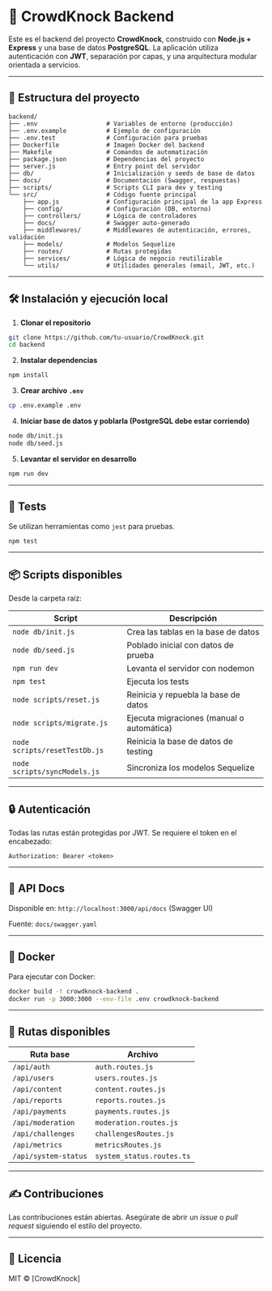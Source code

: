 
# 🧠 CrowdKnock Backend

Este es el backend del proyecto **CrowdKnock**, construido con **Node.js + Express** y una base de datos **PostgreSQL**. La aplicación utiliza autenticación con **JWT**, separación por capas, y una arquitectura modular orientada a servicios.

--- 

## 📁 Estructura del proyecto

```
backend/
├── .env                   # Variables de entorno (producción)
├── .env.example           # Ejemplo de configuración
├── .env.test              # Configuración para pruebas
├── Dockerfile             # Imagen Docker del backend
├── Makefile               # Comandos de automatización
├── package.json           # Dependencias del proyecto
├── server.js              # Entry point del servidor
├── db/                    # Inicialización y seeds de base de datos
├── docs/                  # Documentación (Swagger, respuestas)
├── scripts/               # Scripts CLI para dev y testing
└── src/                   # Código fuente principal
    ├── app.js             # Configuración principal de la app Express
    ├── config/            # Configuración (DB, entorno)
    ├── controllers/       # Lógica de controladores
    ├── docs/              # Swagger auto-generado
    ├── middlewares/       # Middlewares de autenticación, errores, validación
    ├── models/            # Modelos Sequelize
    ├── routes/            # Rutas protegidas
    ├── services/          # Lógica de negocio reutilizable
    └── utils/             # Utilidades generales (email, JWT, etc.)
```

---

## 🛠️ Instalación y ejecución local

1. **Clonar el repositorio**

```bash
git clone https://github.com/tu-usuario/CrowdKnock.git
cd backend
```

2. **Instalar dependencias**

```bash
npm install
```

3. **Crear archivo `.env`**

```bash
cp .env.example .env
```

4. **Iniciar base de datos y poblarla (PostgreSQL debe estar corriendo)**

```bash
node db/init.js
node db/seed.js
```

5. **Levantar el servidor en desarrollo**

```bash
npm run dev
```

---

## 🧪 Tests

Se utilizan herramientas como `jest` para pruebas.

```bash
npm test
```

---

## 📦 Scripts disponibles

Desde la carpeta raíz:

| Script                         | Descripción                                      |
|-------------------------------|--------------------------------------------------|
| `node db/init.js`             | Crea las tablas en la base de datos             |
| `node db/seed.js`             | Poblado inicial con datos de prueba             |
| `npm run dev`                 | Levanta el servidor con nodemon                 |
| `npm test`                    | Ejecuta los tests                               |
| `node scripts/reset.js`       | Reinicia y repuebla la base de datos            |
| `node scripts/migrate.js`     | Ejecuta migraciones (manual o automática)       |
| `node scripts/resetTestDb.js` | Reinicia la base de datos de testing            |
| `node scripts/syncModels.js`  | Sincroniza los modelos Sequelize                |

---

## 🔒 Autenticación

Todas las rutas están protegidas por JWT. Se requiere el token en el encabezado:

```http
Authorization: Bearer <token>
```

---

## 📘 API Docs

Disponible en: `http://localhost:3000/api/docs` (Swagger UI)

Fuente: `docs/swagger.yaml`

---

## 🐳 Docker

Para ejecutar con Docker:

```bash
docker build -t crowdknock-backend .
docker run -p 3000:3000 --env-file .env crowdknock-backend
```

---

## 📂 Rutas disponibles

| Ruta base              | Archivo                           |
|------------------------|-----------------------------------|
| `/api/auth`            | `auth.routes.js`                  |
| `/api/users`           | `users.routes.js`                 |
| `/api/content`         | `content.routes.js`               |
| `/api/reports`         | `reports.routes.js`               |
| `/api/payments`        | `payments.routes.js`              |
| `/api/moderation`      | `moderation.routes.js`            |
| `/api/challenges`      | `challengesRoutes.js`             |
| `/api/metrics`         | `metricsRoutes.js`                |
| `/api/system-status`   | `system_status.routes.ts`         |

---

## ✍️ Contribuciones

Las contribuciones están abiertas. Asegúrate de abrir un *issue* o *pull request* siguiendo el estilo del proyecto.

---

## 🧠 Licencia

MIT © [CrowdKnock]

